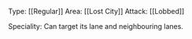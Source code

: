 Type: [[Regular]]
Area: [[Lost City]]
Attack: [[Lobbed]]

Speciality: Can target its lane and neighbouring lanes.